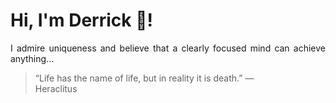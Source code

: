 # Hi, I'm Derrick 👋!
<p align="justify">I admire uniqueness and believe that a clearly focused mind can achieve anything...</p> 
<!-- #quote-start -->
<blockquote>&ldquo;Life has the name of life, but in reality it is death.&rdquo; &mdash; <footer>Heraclitus</footer></blockquote>
<!-- #quote-end -->
